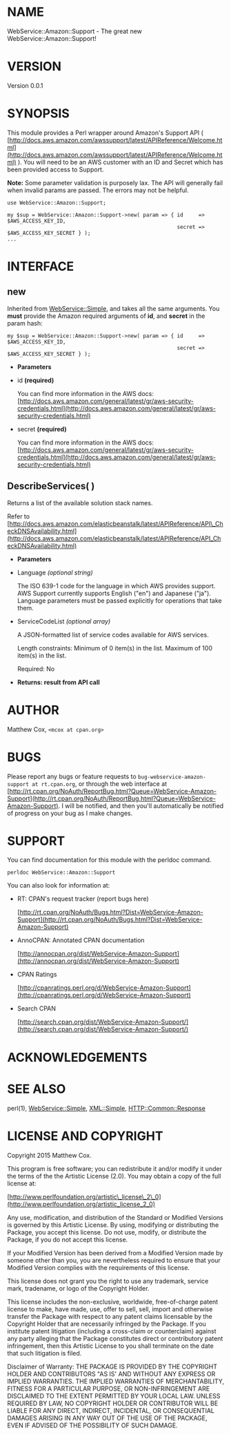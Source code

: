 # NAME

WebService::Amazon::Support - The great new WebService::Amazon::Support!

# VERSION

Version 0.0.1

# SYNOPSIS

This module provides a Perl wrapper around Amazon's Support API 
( [http://docs.aws.amazon.com/awssupport/latest/APIReference/Welcome.html](http://docs.aws.amazon.com/awssupport/latest/APIReference/Welcome.html) ).  You will need 
to be an AWS customer with an ID and Secret which has been provided 
access to Support.

**Note:** Some parameter validation is purposely lax. The API will 
generally fail when invalid params are passed. The errors may not 
be helpful.

    use WebService::Amazon::Support;

    my $sup = WebService::Amazon::Support->new( param => { id     => $AWS_ACCESS_KEY_ID,
                                                           secret => $AWS_ACCESS_KEY_SECRET } );
    ...

# INTERFACE

## new

Inherited from [WebService::Simple](https://metacpan.org/pod/WebService::Simple), and takes all the same arguments. 
You **must** provide the Amazon required arguments of **id**, and **secret** 
in the param hash:

    my $sup = WebService::Amazon::Support->new( param => { id     => $AWS_ACCESS_KEY_ID,
                                                           secret => $AWS_ACCESS_KEY_SECRET } );

- **Parameters**
- id **(required)**

    You can find more information in the AWS docs: 
    [http://docs.aws.amazon.com/general/latest/gr/aws-security-credentials.html](http://docs.aws.amazon.com/general/latest/gr/aws-security-credentials.html)

- secret **(required)**

    You can find more information in the AWS docs: 
    [http://docs.aws.amazon.com/general/latest/gr/aws-security-credentials.html](http://docs.aws.amazon.com/general/latest/gr/aws-security-credentials.html)

## DescribeServices( )

Returns a list of the available solution stack names.

Refer to [http://docs.aws.amazon.com/elasticbeanstalk/latest/APIReference/API\_CheckDNSAvailability.html](http://docs.aws.amazon.com/elasticbeanstalk/latest/APIReference/API_CheckDNSAvailability.html)

- **Parameters**
- Language _(optional string)_

    The ISO 639-1 code for the language in which AWS provides support. AWS 
    Support currently supports English ("en") and Japanese ("ja"). Language 
    parameters must be passed explicitly for operations that take them.

- ServiceCodeList _(optional array)_

    A JSON-formatted list of service codes available for AWS services.

    Length constraints: Minimum of 0 item(s) in the list. Maximum of 100 item(s) in the list.

    Required: No

- **Returns: result from API call**

# AUTHOR

Matthew Cox, `<mcox at cpan.org>`

# BUGS

Please report any bugs or feature requests to `bug-webservice-amazon-support at rt.cpan.org`, or through
the web interface at [http://rt.cpan.org/NoAuth/ReportBug.html?Queue=WebService-Amazon-Support](http://rt.cpan.org/NoAuth/ReportBug.html?Queue=WebService-Amazon-Support).  I will be notified, and then you'll
automatically be notified of progress on your bug as I make changes.

# SUPPORT

You can find documentation for this module with the perldoc command.

    perldoc WebService::Amazon::Support

You can also look for information at:

- RT: CPAN's request tracker (report bugs here)

    [http://rt.cpan.org/NoAuth/Bugs.html?Dist=WebService-Amazon-Support](http://rt.cpan.org/NoAuth/Bugs.html?Dist=WebService-Amazon-Support)

- AnnoCPAN: Annotated CPAN documentation

    [http://annocpan.org/dist/WebService-Amazon-Support](http://annocpan.org/dist/WebService-Amazon-Support)

- CPAN Ratings

    [http://cpanratings.perl.org/d/WebService-Amazon-Support](http://cpanratings.perl.org/d/WebService-Amazon-Support)

- Search CPAN

    [http://search.cpan.org/dist/WebService-Amazon-Support/](http://search.cpan.org/dist/WebService-Amazon-Support/)

# ACKNOWLEDGEMENTS

# SEE ALSO

perl(1), [WebService::Simple](https://metacpan.org/pod/WebService::Simple), [XML::Simple](https://metacpan.org/pod/XML::Simple), [HTTP::Common::Response](https://metacpan.org/pod/HTTP::Common::Response)

# LICENSE AND COPYRIGHT

Copyright 2015 Matthew Cox.

This program is free software; you can redistribute it and/or modify it
under the terms of the the Artistic License (2.0). You may obtain a
copy of the full license at:

[http://www.perlfoundation.org/artistic\_license\_2\_0](http://www.perlfoundation.org/artistic_license_2_0)

Any use, modification, and distribution of the Standard or Modified
Versions is governed by this Artistic License. By using, modifying or
distributing the Package, you accept this license. Do not use, modify,
or distribute the Package, if you do not accept this license.

If your Modified Version has been derived from a Modified Version made
by someone other than you, you are nevertheless required to ensure that
your Modified Version complies with the requirements of this license.

This license does not grant you the right to use any trademark, service
mark, tradename, or logo of the Copyright Holder.

This license includes the non-exclusive, worldwide, free-of-charge
patent license to make, have made, use, offer to sell, sell, import and
otherwise transfer the Package with respect to any patent claims
licensable by the Copyright Holder that are necessarily infringed by the
Package. If you institute patent litigation (including a cross-claim or
counterclaim) against any party alleging that the Package constitutes
direct or contributory patent infringement, then this Artistic License
to you shall terminate on the date that such litigation is filed.

Disclaimer of Warranty: THE PACKAGE IS PROVIDED BY THE COPYRIGHT HOLDER
AND CONTRIBUTORS "AS IS' AND WITHOUT ANY EXPRESS OR IMPLIED WARRANTIES.
THE IMPLIED WARRANTIES OF MERCHANTABILITY, FITNESS FOR A PARTICULAR
PURPOSE, OR NON-INFRINGEMENT ARE DISCLAIMED TO THE EXTENT PERMITTED BY
YOUR LOCAL LAW. UNLESS REQUIRED BY LAW, NO COPYRIGHT HOLDER OR
CONTRIBUTOR WILL BE LIABLE FOR ANY DIRECT, INDIRECT, INCIDENTAL, OR
CONSEQUENTIAL DAMAGES ARISING IN ANY WAY OUT OF THE USE OF THE PACKAGE,
EVEN IF ADVISED OF THE POSSIBILITY OF SUCH DAMAGE.
